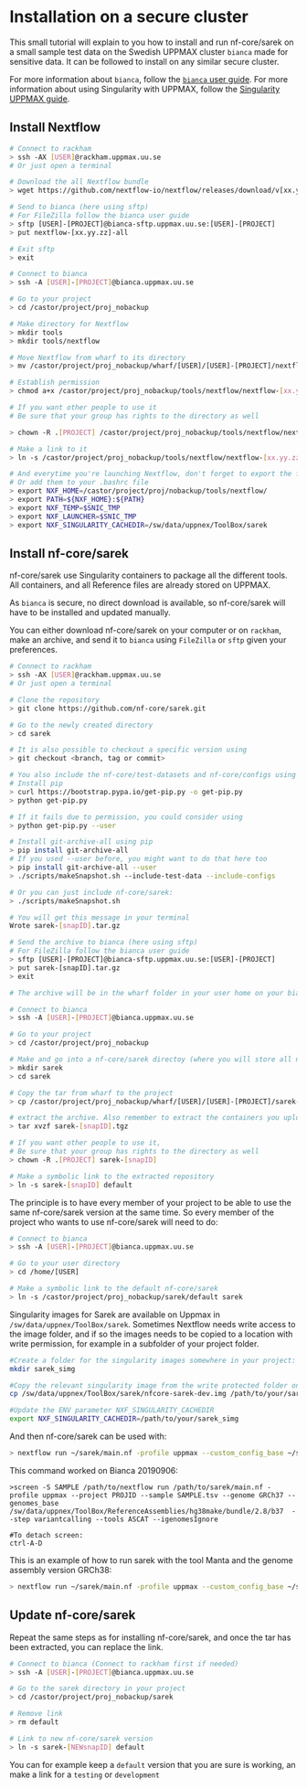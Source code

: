 # Installation on a secure cluster

This small tutorial will explain to you how to install and run nf-core/sarek on a small sample test data on the Swedish UPPMAX cluster `bianca` made for sensitive data.
It can be followed to install on any similar secure cluster.

For more information about `bianca`, follow the [`bianca` user guide](http://uppmax.uu.se/support/user-guides/bianca-user-guide/).
For more information about using Singularity with UPPMAX, follow the [Singularity UPPMAX guide](https://www.uppmax.uu.se/support-sv/user-guides/singularity-user-guide/).

## Install Nextflow

```bash
# Connect to rackham
> ssh -AX [USER]@rackham.uppmax.uu.se
# Or just open a terminal

# Download the all Nextflow bundle
> wget https://github.com/nextflow-io/nextflow/releases/download/v[xx.yy.zz]/nextflow-[xx.yy.zz]-all

# Send to bianca (here using sftp)
# For FileZilla follow the bianca user guide
> sftp [USER]-[PROJECT]@bianca-sftp.uppmax.uu.se:[USER]-[PROJECT]
> put nextflow-[xx.yy.zz]-all

# Exit sftp
> exit

# Connect to bianca
> ssh -A [USER]-[PROJECT]@bianca.uppmax.uu.se

# Go to your project
> cd /castor/project/proj_nobackup

# Make directory for Nextflow
> mkdir tools
> mkdir tools/nextflow

# Move Nextflow from wharf to its directory
> mv /castor/project/proj_nobackup/wharf/[USER]/[USER]-[PROJECT]/nextflow-[xx.yy.zz]-all /castor/project/proj_nobackup/tools/nextflow

# Establish permission
> chmod a+x /castor/project/proj_nobackup/tools/nextflow/nextflow-[xx.yy.zz]-all

# If you want other people to use it
# Be sure that your group has rights to the directory as well

> chown -R .[PROJECT] /castor/project/proj_nobackup/tools/nextflow/nextflow-[xx.yy.zz]-all

# Make a link to it
> ln -s /castor/project/proj_nobackup/tools/nextflow/nextflow-[xx.yy.zz]-all /castor/project/proj_nobackup/tools/nextflow/nextflow

# And everytime you're launching Nextflow, don't forget to export the following ENV variables
# Or add them to your .bashrc file
> export NXF_HOME=/castor/project/proj/nobackup/tools/nextflow/
> export PATH=${NXF_HOME}:${PATH}
> export NXF_TEMP=$SNIC_TMP
> export NXF_LAUNCHER=$SNIC_TMP
> export NXF_SINGULARITY_CACHEDIR=/sw/data/uppnex/ToolBox/sarek
```

## Install nf-core/sarek

nf-core/sarek use Singularity containers to package all the different tools.
All containers, and all Reference files are already stored on UPPMAX.

As `bianca` is secure, no direct download is available, so nf-core/sarek will have to be installed and updated manually.

You can either download nf-core/sarek on your computer or on `rackham`, make an archive, and send it to `bianca` using `FileZilla` or `sftp` given your preferences.

```bash
# Connect to rackham
> ssh -AX [USER]@rackham.uppmax.uu.se
# Or just open a terminal

# Clone the repository
> git clone https://github.com/nf-core/sarek.git

# Go to the newly created directory
> cd sarek

# It is also possible to checkout a specific version using
> git checkout <branch, tag or commit>

# You also include the nf-core/test-datasets and nf-core/configs using git-archive-all
# Install pip
> curl https://bootstrap.pypa.io/get-pip.py -o get-pip.py
> python get-pip.py

# If it fails due to permission, you could consider using
> python get-pip.py --user

# Install git-archive-all using pip
> pip install git-archive-all
# If you used --user before, you might want to do that here too
> pip install git-archive-all --user
> ./scripts/makeSnapshot.sh --include-test-data --include-configs

# Or you can just include nf-core/sarek:
> ./scripts/makeSnapshot.sh

# You will get this message in your terminal
Wrote sarek-[snapID].tar.gz

# Send the archive to bianca (here using sftp)
# For FileZilla follow the bianca user guide
> sftp [USER]-[PROJECT]@bianca-sftp.uppmax.uu.se:[USER]-[PROJECT]
> put sarek-[snapID].tar.gz
> exit

# The archive will be in the wharf folder in your user home on your bianca project

# Connect to bianca
> ssh -A [USER]-[PROJECT]@bianca.uppmax.uu.se

# Go to your project
> cd /castor/project/proj_nobackup

# Make and go into a nf-core/sarek directoy (where you will store all nf-core/sarek versions)
> mkdir sarek
> cd sarek

# Copy the tar from wharf to the project
> cp /castor/project/proj_nobackup/wharf/[USER]/[USER]-[PROJECT]/sarek-[snapID].tgz /castor/project/proj_nobackup/sarek

# extract the archive. Also remember to extract the containers you uploaded.
> tar xvzf sarek-[snapID].tgz

# If you want other people to use it,
# Be sure that your group has rights to the directory as well
> chown -R .[PROJECT] sarek-[snapID]

# Make a symbolic link to the extracted repository
> ln -s sarek-[snapID] default
```

The principle is to have every member of your project to be able to use the same nf-core/sarek version at the same time.
So every member of the project who wants to use nf-core/sarek will need to do:

```bash
# Connect to bianca
> ssh -A [USER]-[PROJECT]@bianca.uppmax.uu.se

# Go to your user directory
> cd /home/[USER]

# Make a symbolic link to the default nf-core/sarek
> ln -s /castor/project/proj_nobackup/sarek/default sarek
```

Singularity images for Sarek are available on Uppmax in `/sw/data/uppnex/ToolBox/sarek`.
Sometimes Nextflow needs write access to the image folder, and if so the images needs to be copied to a location with write permission, for example in a subfolder of your project folder.

```bash
#Create a folder for the singularity images somewhere in your project:
mkdir sarek_simg

#Copy the relevant singularity image from the write protected folder on Uppmax to the fodler where you have write permission: 
cp /sw/data/uppnex/ToolBox/sarek/nfcore-sarek-dev.img /path/to/your/sarek_simg/.

#Update the ENV parameter NXF_SINGULARITY_CACHEDIR
export NXF_SINGULARITY_CACHEDIR=/path/to/your/sarek_simg
```

And then nf-core/sarek can be used with:

```bash
> nextflow run ~/sarek/main.nf -profile uppmax --custom_config_base ~/sarek/configs --project [PROJECT] --genome [GENOME ASSEMBLY] ...
```

This command worked on Bianca 20190906:
```
>screen -S SAMPLE /path/to/nextflow run /path/to/sarek/main.nf -profile uppmax --project PROJID --sample SAMPLE.tsv --genome GRCh37 --genomes_base /sw/data/uppnex/ToolBox/ReferenceAssemblies/hg38make/bundle/2.8/b37  --step variantcalling --tools ASCAT --igenomesIgnore

#To detach screen:
ctrl-A-D
```

This is an example of how to run sarek with the tool Manta and the genome assembly version GRCh38:

```bash
> nextflow run ~/sarek/main.nf -profile uppmax --custom_config_base ~/sarek/configs --project [PROJECT] --tools Manta --sample [SAMPLE.TSV] --genome GRCh38
```

## Update nf-core/sarek

Repeat the same steps as for installing nf-core/sarek, and once the tar has been extracted, you can replace the link.

```bash
# Connect to bianca (Connect to rackham first if needed)
> ssh -A [USER]-[PROJECT]@bianca.uppmax.uu.se

# Go to the sarek directory in your project
> cd /castor/project/proj_nobackup/sarek

# Remove link
> rm default

# Link to new nf-core/sarek version
> ln -s sarek-[NEWsnapID] default
```

You can for example keep a `default` version that you are sure is working, an make a link for a `testing` or `development`
